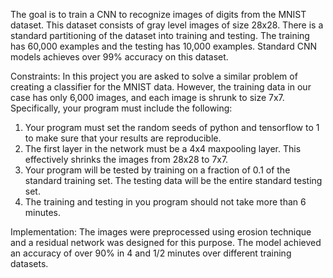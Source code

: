 
The goal is to train a CNN to recognize images of digits from the MNIST dataset. This dataset consists of
gray level images of size 28x28. There is a standard partitioning of the dataset into training and testing.
The training has 60,000 examples and the testing has 10,000 examples. Standard CNN models achieves over
99% accuracy on this dataset.

Constraints:
In this project you are asked to solve a similar problem of creating a classifier for the MNIST data. However,
the training data in our case has only 6,000 images, and each image is shrunk to size 7x7. Specifically,
your program must include the following:

1. Your program must set the random seeds of python and tensorflow to 1 to make sure that your results
are reproducible.
2. The first layer in the network must be a 4x4 maxpooling layer. This effectively shrinks the images
from 28x28 to 7x7.
3. Your program will be tested by training on a fraction of 0.1 of the standard training set. The testing
data will be the entire standard testing set.
4. The training and testing in you program should not take more than 6 minutes.

Implementation:
The images were preprocessed using erosion technique and a residual network was designed for this purpose. The model achieved an accuracy of over 90% in 4 and 1/2 minutes over different training datasets.
